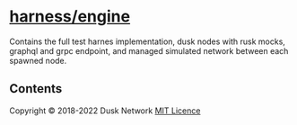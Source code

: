 # [harness/engine](./harness/engine)

Contains the full test harnes implementation, dusk nodes with rusk mocks,
graphql and grpc endpoint, and managed simulated network between each spawned
node.

<!-- ToC start -->

## Contents

<!-- ToC end -->

Copyright © 2018-2022 Dusk Network
[MIT Licence](https://github.com/dusk-network/dusk-blockchain/blob/master/LICENSE)
